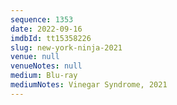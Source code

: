 ```yaml
---
sequence: 1353
date: 2022-09-16
imdbId: tt15358226
slug: new-york-ninja-2021
venue: null
venueNotes: null
medium: Blu-ray
mediumNotes: Vinegar Syndrome, 2021
---
```

